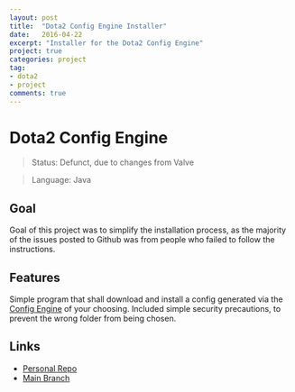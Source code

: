 ```yaml
---
layout: post
title:  "Dota2 Config Engine Installer"
date:   2016-04-22
excerpt: "Installer for the Dota2 Config Engine"
project: true
categories: project
tag:
- dota2
- project
comments: true
---
```

# Dota2 Config Engine

>Status: Defunct, due to changes from Valve

>Language: Java

## Goal
Goal of this project was to simplify the installation process, as the majority of the issues posted to Github was from people who failed to follow the instructions.

## Features

Simple program that shall download and install a config generated via the [Config Engine](/dota2config/) of your choosing. Included simple security precautions, to prevent the wrong folder from being chosen.


## Links

- [Personal Repo](https://github.com/Aevyz/Dota2-TheCore-Config-Engine)
- [Main Branch](https://github.com/lupuleasa-core/Dota2-TheCore-Config-Engine)